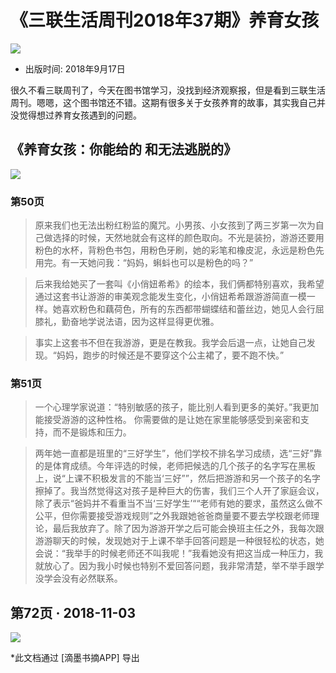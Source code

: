 # 《三联生活周刊2018年37期》养育女孩

![](https://shimo.oss-cn-shanghai.aliyuncs.com/book/3D637EA5-96FF-48C0-BE64-735AF736A921-1541214409.248688.jpg)
- 出版时间: 2018年9月17日

很久不看三联周刊了，今天在图书馆学习，没找到经济观察报，但是看到三联生活周刊。嗯嗯，这个图书馆还不错。这期有很多关于女孩养育的故事，其实我自己并没觉得想过养育女孩遇到的问题。

## 《养育女孩：你能给的 和无法逃脱的》
![](https://shimo.oss-cn-shanghai.aliyuncs.com/note/94028B7E-1D53-4B47-A801-6FE59236D22A-1541215079.jpg)
### 第50页

> 原来我们也无法出粉红粉监的魔咒。小男孩、小女孩到了两三岁第一次为自己做选择的时候，天然地就会有这样的颜色取向。不光是装扮，游游还要用粉色的水杯，背粉色书包，用粉色牙刷，她的彩笔和橡皮泥，永远是粉色先用完。有一天她问我：“妈妈，蝌蚪也可以是粉色的吗？”

> 后来我给她买了一套叫《小俏妞希希》的绘本，我们俩都特别喜欢，我希望通过这套书让游游的审美观念能发生变化，小俏妞希希跟游游简直一模一样。她喜欢粉色和藕荷色，所有的东西都带蝴蝶结和蕾丝边，她见人会行屈膝礼，勤奋地学说法语，因为这样显得更优雅。

> 事实上这套书不但在我游游，更是在教我。我学会后退一点，让她自己发现。“妈妈，跑步的时候还是不要穿这个公主裙了，要不跑不快。”

### 第51页
> 一个心理学家说道：“特别敏感的孩子，能比别人看到更多的美好。”我更加能接受游游的这种性格。
> 你需要做的是让她在家里能够感受到亲密和支持，而不是锻炼和压力。

> 两年她一直都是班里的“三好学生”，他们学校不排名学习成绩，选“三好”靠的是体育成绩。今年评选的时候，老师把候选的几个孩子的名字写在黑板上，说“上课不积极发言的不能当‘三好””，然后把游游和另一个孩子的名字擦掉了。我当然觉得这对孩子是种巨大的伤害，我们三个人开了家庭会议，除了表示“爸妈并不看重当不当‘三好学生’““老师有她的要求，虽然这么做不公平，但你需要接受游戏规则”之外我跟她爸爸商量要不要去学校跟老师理论，最后我放弃了。除了因为游游开学之后可能会换班主任之外，我每次跟游游聊天的时候，发现她对于上课不举手回答问题是一种很轻松的状态，她会说：“我举手的时候老师还不叫我呢！”我看她没有把这当成一种压力，我就放心了。因为我小时候也特别不爱回答问题，我非常清楚，举不举手跟学没学会没有必然联系。

## 第72页 · 2018-11-03
![](https://shimo.oss-cn-shanghai.aliyuncs.com/note/1C977D3D-25DF-41A2-82E3-E7238ABA713C-1541215608.jpg)

\*此文档通过 [滴墨书摘APP] 导出
